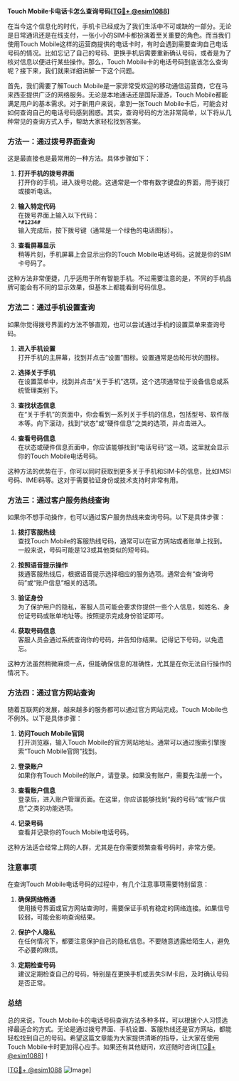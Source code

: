 **Touch Mobile卡电话卡怎么查询号码[[TG💪+ @esim1088](https://t.me/s/esim1088)]**

在当今这个信息化的时代，手机卡已经成为了我们生活中不可或缺的一部分。无论是日常通讯还是在线支付，一张小小的SIM卡都扮演着至关重要的角色。而当我们使用Touch Mobile这样的运营商提供的电话卡时，有时会遇到需要查询自己电话号码的情况。比如忘记了自己的号码、更换手机后需要重新确认号码，或者是为了核对信息以便进行某些操作。那么，Touch Mobile卡的电话号码到底该怎么查询呢？接下来，我们就来详细讲解一下这个问题。

首先，我们需要了解Touch Mobile是一家非常受欢迎的移动通信运营商，它在马来西亚提供广泛的网络服务。无论是本地通话还是国际漫游，Touch Mobile都能满足用户的基本需求。对于新用户来说，拿到一张Touch Mobile卡后，可能会对如何查询自己的电话号码感到困惑。其实，查询号码的方法非常简单，以下将从几种常见的查询方式入手，帮助大家轻松找到答案。

### 方法一：通过拨号界面查询

这是最直接也是最常用的一种方法。具体步骤如下：

1. **打开手机的拨号界面**  
   打开你的手机，进入拨号功能。这通常是一个带有数字键盘的界面，用于拨打或接听电话。

2. **输入特定代码**  
   在拨号界面上输入以下代码：  
   **`*#1234#`**  
   输入完成后，按下拨号键（通常是一个绿色的电话图标）。

3. **查看屏幕显示**  
   稍等片刻，手机屏幕上会显示出你的Touch Mobile电话号码。这就是你的SIM卡号码了。

这种方法非常便捷，几乎适用于所有智能手机。不过需要注意的是，不同的手机品牌可能会有不同的显示效果，但基本上都能看到号码信息。

### 方法二：通过手机设置查询

如果你觉得拨号界面的方法不够直观，也可以尝试通过手机的设置菜单来查询号码。

1. **进入手机设置**  
   打开手机的主屏幕，找到并点击“设置”图标。设置通常是齿轮形状的图标。

2. **选择关于手机**  
   在设置菜单中，找到并点击“关于手机”选项。这个选项通常位于设备信息或系统管理类别下。

3. **查找状态信息**  
   在“关于手机”的页面中，你会看到一系列关于手机的信息，包括型号、软件版本等。向下滚动，找到“状态”或“硬件信息”之类的选项，并点击进入。

4. **查看号码信息**  
   在状态或硬件信息页面中，你应该能够找到“电话号码”这一项。这里就会显示你的Touch Mobile电话号码。

这种方法的优势在于，你可以同时获取到更多关于手机和SIM卡的信息，比如IMSI号码、IMEI码等。这对于需要验证身份或技术支持时非常有用。

### 方法三：通过客户服务热线查询

如果你不想手动操作，也可以通过客户服务热线来查询号码。以下是具体步骤：

1. **拨打客服热线**  
   查找Touch Mobile的客服热线号码，通常可以在官方网站或者账单上找到。一般来说，号码可能是123或其他类似的短号码。

2. **按照语音提示操作**  
   拨通客服热线后，根据语音提示选择相应的服务选项。通常会有“查询号码”或“账户信息”相关的选项。

3. **验证身份**  
   为了保护用户的隐私，客服人员可能会要求你提供一些个人信息，如姓名、身份证号码或账单地址等。按照提示完成身份验证即可。

4. **获取号码信息**  
   客服人员会通过系统查询你的号码，并告知你结果。记得记下号码，以免遗忘。

这种方法虽然稍微麻烦一点，但能确保信息的准确性，尤其是在你无法自行操作的情况下。

### 方法四：通过官方网站查询

随着互联网的发展，越来越多的服务都可以通过官方网站完成。Touch Mobile也不例外。以下是具体步骤：

1. **访问Touch Mobile官网**  
   打开浏览器，输入Touch Mobile的官方网站地址。通常可以通过搜索引擎搜索“Touch Mobile官网”找到。

2. **登录账户**  
   如果你有Touch Mobile的账户，请登录。如果没有账户，需要先注册一个。

3. **查看账户信息**  
   登录后，进入账户管理页面。在这里，你应该能够找到“我的号码”或“账户信息”之类的功能选项。

4. **记录号码**  
   查看并记录你的Touch Mobile电话号码。

这种方法适合经常上网的人群，尤其是在你需要频繁查看号码时，非常方便。

### 注意事项

在查询Touch Mobile电话号码的过程中，有几个注意事项需要特别留意：

1. **确保网络畅通**  
   使用拨号界面或官方网站查询时，需要保证手机有稳定的网络连接。如果信号较弱，可能会影响查询结果。

2. **保护个人隐私**  
   在任何情况下，都要注意保护自己的隐私信息。不要随意透露给陌生人，避免不必要的麻烦。

3. **定期检查号码**  
   建议定期检查自己的号码，特别是在更换手机或丢失SIM卡后，及时确认号码是否正常。

### 总结

总的来说，Touch Mobile卡的电话号码查询方法多种多样，可以根据个人习惯选择最适合的方式。无论是通过拨号界面、手机设置、客服热线还是官方网站，都能轻松找到自己的号码。希望这篇文章能为大家提供清晰的指导，让大家在使用Touch Mobile卡时更加得心应手。如果还有其他疑问，欢迎随时咨询[[TG💪+ @esim1088](https://t.me/s/esim1088)]！

[[TG💪+ @esim1088](https://t.me/s/esim1088) ![Image](https://i.postimg.cc/4NQfJmqS/Snipaste-2025-05-13-00-14-12.png)]